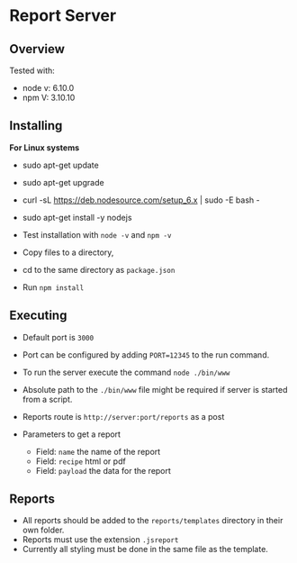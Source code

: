 # Report Server

## Overview

Tested with:
- node v: 6.10.0
- npm V: 3.10.10

## Installing

**For Linux systems**

- sudo apt-get update
- sudo apt-get upgrade
- curl -sL https://deb.nodesource.com/setup_6.x | sudo -E bash -
- sudo apt-get install -y nodejs

- Test installation with `node -v` and `npm -v`

- Copy files to a directory,
- cd to the same directory as `package.json`
- Run `npm install`

## Executing

- Default port is `3000`
- Port can be configured by adding `PORT=12345` to the run command.
- To run the server execute the command `node ./bin/www`
- Absolute path to the `./bin/www` file might be required if server is started from a script.

- Reports route is `http://server:port/reports` as a post
- Parameters to get a report
  - Field: `name` the name of the report
  - Field: `recipe` html or pdf
  - Field: `payload` the data for the report

## Reports

- All reports should be added to the `reports/templates` directory in their own folder.
- Reports must use the extension `.jsreport`
- Currently all styling must be done in the same file as the template.